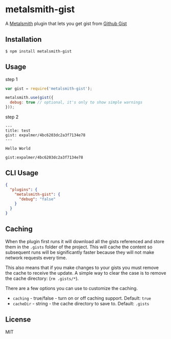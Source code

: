 # metalsmith-gist

A [Metalsmith](https://github.com/segmentio/metalsmith) plugin that lets you get gist from [Github Gist](https://gist.github.com)

## Installation

    $ npm install metalsmith-gist

## Usage

step 1

```js
var gist = require('metalsmith-gist');

metalsmith.use(gist({
  debug: true // optional, it's only to show simple warnings
}));
```

step 2

```
---
title: test
gist: expalmer/4bc6203dc2a3f7134e78
---

Hello World

gist:expalmer/4bc6203dc2a3f7134e78

```


## CLI Usage

```json
{
  "plugins": {
    "metalsmith-gist": {
      "debug": "false"
    }
  }
}
```

## Caching

When the plugin first runs it will download all the gists referenced and store them in the `.gists` folder of the project. This will cache the content so subsequent runs will be significantly faster because they will not make network requests every time.

This also means that if you make changes to your gists you must remove the cache to receive the update. A simple way to clear the case is to remove the cache directory: (`rm .gists/*`).

There are a few options you can use to customize the caching.

* `caching` - true/false - turn on or off caching support. Default: `true`
* `cacheDir` - string - the cache directory to save to. Default: `.gists`

## License

  MIT
